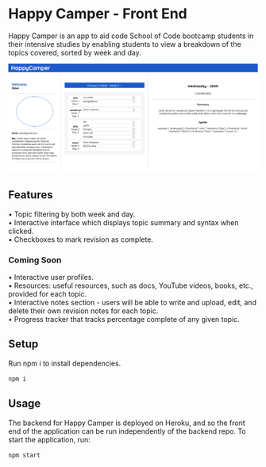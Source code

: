 # Happy Camper - Front End

Happy Camper is an app to aid code School of Code bootcamp students in their intensive studies by enabling students to view a breakdown of the topics covered, sorted by week and day. 

<img src="/public/Screenshot 2022-06-29 at 12.27.06.png">

## Features

• Topic filtering by both week and day.  
• Interactive interface which displays topic summary and syntax when clicked.  
• Checkboxes to mark revision as complete.


### Coming Soon

• Interactive user profiles.  
• Resources: useful resources, such as docs, YouTube videos, books, etc., provided for each topic.  
• Interactive notes section - users will be able to write and upload, edit, and delete their own revision notes for each topic.  
• Progress tracker that tracks percentage complete of any given topic.   

## Setup

Run npm i to install dependencies.

```bash
npm i
```

## Usage
The backend for Happy Camper is deployed on Heroku, and so the front end of the application can be run independently of the backend repo.
To start the application, run: 


```bash
npm start
```
